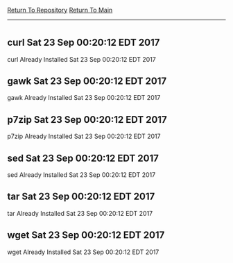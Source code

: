 [Return To Repository](https://github.com/deathbybandaid/piholeparser/)
[Return To Main](https://github.com/deathbybandaid/piholeparser/blob/master/RecentRunLogs/Mainlog.md)
____________________________________
# 
## curl Sat 23 Sep 00:20:12 EDT 2017
curl Already Installed Sat 23 Sep 00:20:12 EDT 2017
## gawk Sat 23 Sep 00:20:12 EDT 2017
gawk Already Installed Sat 23 Sep 00:20:12 EDT 2017
## p7zip Sat 23 Sep 00:20:12 EDT 2017
p7zip Already Installed Sat 23 Sep 00:20:12 EDT 2017
## sed Sat 23 Sep 00:20:12 EDT 2017
sed Already Installed Sat 23 Sep 00:20:12 EDT 2017
## tar Sat 23 Sep 00:20:12 EDT 2017
tar Already Installed Sat 23 Sep 00:20:12 EDT 2017
## wget Sat 23 Sep 00:20:12 EDT 2017
wget Already Installed Sat 23 Sep 00:20:12 EDT 2017
